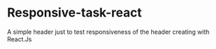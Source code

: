 # Responsive-task-react

A simple header just to test responsiveness of the header creating with React.Js 
